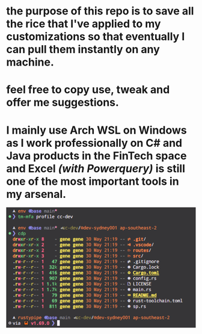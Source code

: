 # the purpose of this repo is to save all the rice that I've applied to my customizations so that eventually I can pull them instantly on any machine.
# feel free to copy use, tweak and offer me suggestions.

# I mainly use Arch WSL on Windows as I work professionally on C# and Java products in the FinTech space and Excel *(with Powerquery)* is still one of the most important tools in my arsenal.

![Alt text](/prompt.png?raw=true "Result of ricing the terminal")
